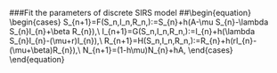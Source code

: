 ###Fit the parameters of discrete SIRS model
##\begin{equation}
\begin{cases}
S_{n+1}=F(S_n,I_n,R_n,):=S_{n}+h(A-\mu S_{n}-\lambda S_{n}I_{n}+\beta R_{n}),\\
I_{n+1}=G(S_n,I_n,R_n,):=I_{n}+h(\lambda S_{n}I_{n}-(\mu+r)I_{n}),\\
R_{n+1}=H(S_n,I_n,R_n,):=R_{n}+h(rI_{n}-(\mu+\beta)R_{n}),\\
N_{n+1}=(1-h\mu)N_{n}+hA,
\end{cases}
\end{equation}
